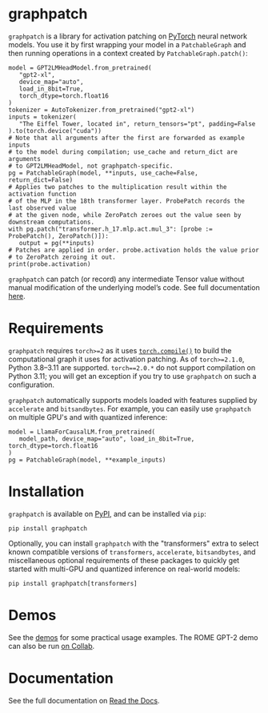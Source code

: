 # graphpatch

`graphpatch` is a library for activation patching on [PyTorch](https://pytorch.org/docs/stable/index.html)
neural network models. You use it by first wrapping your model in a `PatchableGraph` and then running
operations in a context created by
`PatchableGraph.patch()`:

```
model = GPT2LMHeadModel.from_pretrained(
   "gpt2-xl",
   device_map="auto",
   load_in_8bit=True,
   torch_dtype=torch.float16
)
tokenizer = AutoTokenizer.from_pretrained("gpt2-xl")
inputs = tokenizer(
   "The Eiffel Tower, located in", return_tensors="pt", padding=False
).to(torch.device("cuda"))
# Note that all arguments after the first are forwarded as example inputs
# to the model during compilation; use_cache and return_dict are arguments
# to GPT2LMHeadModel, not graphpatch-specific.
pg = PatchableGraph(model, **inputs, use_cache=False, return_dict=False)
# Applies two patches to the multiplication result within the activation function
# of the MLP in the 18th transformer layer. ProbePatch records the last observed value
# at the given node, while ZeroPatch zeroes out the value seen by downstream computations.
with pg.patch("transformer.h_17.mlp.act.mul_3": [probe := ProbePatch(), ZeroPatch()]):
   output = pg(**inputs)
# Patches are applied in order. probe.activation holds the value prior
# to ZeroPatch zeroing it out.
print(probe.activation)
```

`graphpatch` can patch (or record) any intermediate Tensor value without manual modification of the
underlying model’s code. See full documentation [here](https://graphpatch.readthedocs.io/en/latest/).

# Requirements
`graphpatch` requires `torch>=2` as it uses [`torch.compile()`](https://pytorch.org/docs/stable/generated/torch.compile.html#torch-compile) to build the
computational graph it uses for activation patching. As of `torch>=2.1.0`,
Python 3.8&ndash;3.11 are supported. `torch==2.0.*` do not support compilation on Python 3.11; you
will get an exception if you try to use `graphpatch` on such a configuration.

`graphpatch` automatically supports models loaded with features supplied by `accelerate` and
`bitsandbytes`. For example, you can easily use `graphpatch` on multiple GPU's and with quantized
inference:

```
model = LlamaForCausalLM.from_pretrained(
   model_path, device_map="auto", load_in_8bit=True, torch_dtype=torch.float16
)
pg = PatchableGraph(model, **example_inputs)
```

# Installation
`graphpatch` is available on [PyPI](https://pypi.org/project/graphpatch), and can be installed via `pip`:
```
pip install graphpatch
```

Optionally, you can install `graphpatch` with the "transformers" extra to select known compatible versions of `transformers`, `accelerate`, `bitsandbytes`, and miscellaneous optional requirements of these packages to quickly get started with multi-GPU and quantized inference on real-world models:
```
pip install graphpatch[transformers]
```

# Demos
See the [demos](https://github.com/evan-lloyd/graphpatch/tree/main/demos) for some practical usage examples. The ROME GPT-2 demo can also be run [on Collab](https://colab.research.google.com/drive/1JlSp7Ckikb_r1bHvzHzphvR7nHPq_kbJ?usp=sharing).

# Documentation
See the full documentation on [Read the Docs](https://graphpatch.readthedocs.io/en/latest/).
